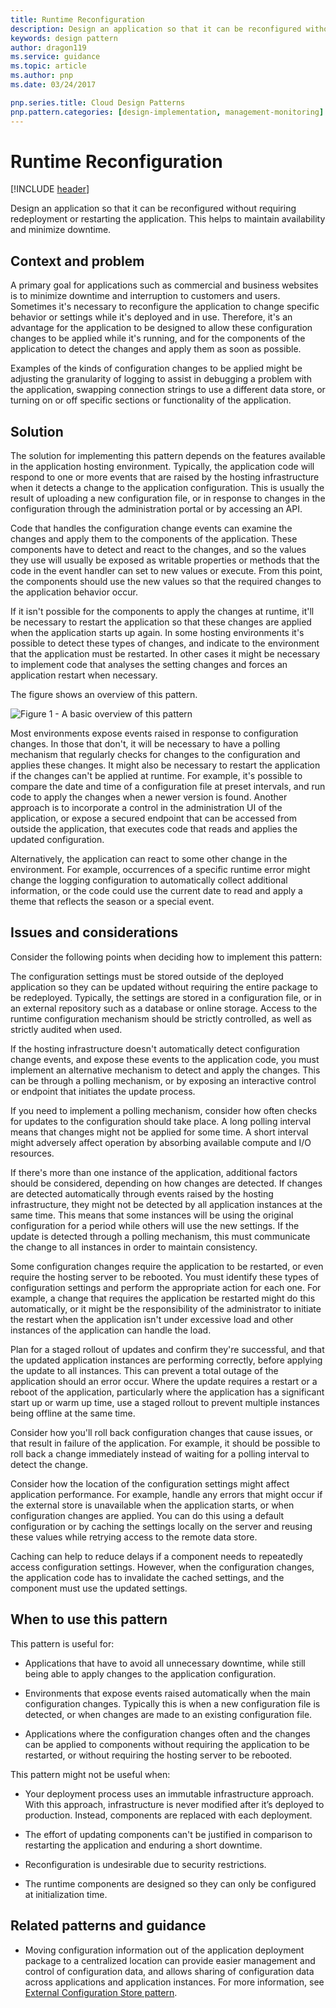 ```yaml
---
title: Runtime Reconfiguration
description: Design an application so that it can be reconfigured without requiring redeployment or restarting the application.
keywords: design pattern
author: dragon119
ms.service: guidance
ms.topic: article
ms.author: pnp
ms.date: 03/24/2017

pnp.series.title: Cloud Design Patterns
pnp.pattern.categories: [design-implementation, management-monitoring]
---
```


# Runtime Reconfiguration

[!INCLUDE [header](../_includes/header.md)]

Design an application so that it can be reconfigured without requiring redeployment or restarting the application. This helps to maintain availability and minimize downtime.

## Context and problem

A primary goal for applications such as commercial and business websites is to minimize downtime and interruption to customers and users. Sometimes it's necessary to reconfigure the application to change specific behavior or settings while it's deployed and in use. Therefore, it's an advantage for the application to be designed to allow these configuration changes to be applied while it's running, and for the components of the application to detect the changes and apply them as soon as possible.

Examples of the kinds of configuration changes to be applied might be adjusting the granularity of logging to assist in debugging a problem with the application, swapping connection strings to use a different data store, or turning on or off specific sections or functionality of the application.

## Solution

The solution for implementing this pattern depends on the features available in the application hosting environment. Typically, the application code will respond to one or more events that are raised by the hosting infrastructure when it detects a change to the application configuration. This is usually the result of uploading a new configuration file, or in response to changes in the configuration through the administration portal or by accessing an API.

Code that handles the configuration change events can examine the changes and apply them to the components of the application. These components have to detect and react to the changes, and so the values they use will usually be exposed as writable properties or methods that the code in the event handler can set to new values or execute. From this point, the components should use the new values so that the required changes to the application behavior occur.

If it isn't possible for the components to apply the changes at runtime, it'll be necessary to restart the application so that these changes are applied when the application starts up again. In some hosting environments it's possible to detect these types of changes, and indicate to the environment that the application must be restarted. In other cases it might be necessary to implement code that analyses the setting changes and forces an application restart when necessary.

The figure shows an overview of this pattern.

![Figure 1 - A basic overview of this pattern](./_images/runtime-reconfiguration-pattern.png)


Most environments expose events raised in response to configuration changes. In those that don't, it will be necessary to have a polling mechanism that regularly checks for changes to the configuration and applies these changes. It might also be necessary to restart the application if the changes can't be applied at runtime. For example, it's possible to compare the date and time of a configuration file at preset intervals, and run code to apply the changes when a newer version is found. Another approach is to incorporate a control in the administration UI of the application, or expose a secured endpoint that can be accessed from outside the application, that executes code that reads and applies the updated configuration.

Alternatively, the application can react to some other change in the environment. For example, occurrences of a specific runtime error might change the logging configuration to automatically collect additional information, or the code could use the current date to read and apply a theme that reflects the season or a special event.

## Issues and considerations

Consider the following points when deciding how to implement this pattern:

The configuration settings must be stored outside of the deployed application so they can be updated without requiring the entire package to be redeployed. Typically, the settings are stored in a configuration file, or in an external repository such as a database or online storage. Access to the runtime configuration mechanism should be strictly controlled, as well as strictly audited when used.

If the hosting infrastructure doesn't automatically detect configuration change events, and expose these events to the application code, you must implement an alternative mechanism to detect and apply the changes. This can be through a polling mechanism, or by exposing an interactive control or endpoint that initiates the update process.

If you need to implement a polling mechanism, consider how often checks for updates to the configuration should take place. A long polling interval means that changes might not be applied for some time. A short interval might adversely affect operation by absorbing available compute and I/O resources.

If there's more than one instance of the application, additional factors should be considered, depending on how changes are detected. If changes are detected automatically through events raised by the hosting infrastructure, they might not be detected by all application instances at the same time. This means that some instances will be using the original configuration for a period while others will use the new settings. If the update is detected through a polling mechanism, this must communicate the change to all instances in order to maintain consistency.

Some configuration changes require the application to be restarted, or even require the hosting server to be rebooted. You must identify these types of configuration settings and perform the appropriate action for each one. For example, a change that requires the application be restarted might do this automatically, or it might be the responsibility of the administrator to initiate the restart when the application isn't under excessive load and other instances of the application can handle the load.

Plan for a staged rollout of updates and confirm they're successful, and that the updated application instances are performing correctly, before applying the update to all instances. This can prevent a total outage of the application should an error occur. Where the update requires a restart or a reboot of the application, particularly where the application has a significant start up or warm up time, use a staged rollout to prevent multiple instances being offline at the same time.

Consider how you'll roll back configuration changes that cause issues, or that result in failure of the application. For example, it should be possible to roll back a change immediately instead of waiting for a polling interval to detect the change.

Consider how the location of the configuration settings might affect application performance. For example, handle any errors that might occur if the external store is unavailable when the application starts, or when configuration changes are applied. You can do this using a default configuration or by caching the settings locally on the server and reusing these values while retrying access to the remote data store.

Caching can help to reduce delays if a component needs to repeatedly access configuration settings. However, when the configuration changes, the application code has to invalidate the cached settings, and the component must use the updated settings.

## When to use this pattern

This pattern is useful for:

- Applications that have to avoid all unnecessary downtime, while still being able to apply changes to the application configuration.

- Environments that expose events raised automatically when the main configuration changes. Typically this is when a new configuration file is detected, or when changes are made to an existing configuration file.

- Applications where the configuration changes often and the changes can be applied to components without requiring the application to be restarted, or without requiring the hosting server to be rebooted.

This pattern might not be useful when:

- Your deployment process uses an immutable infrastructure approach. With this approach, infrastructure is never modified after it’s deployed to production. Instead, components are replaced with each deployment.

- The effort of updating components can't be justified in comparison to restarting the application and enduring a short downtime.

- Reconfiguration is undesirable due to security restrictions.

- The runtime components are designed so they can only be configured at initialization time.

## Related patterns and guidance

- Moving configuration information out of the application deployment package to a centralized location can provide easier management and control of configuration data, and allows sharing of configuration data across applications and application instances. For more information, see [External Configuration Store pattern](external-configuration-store.md).
